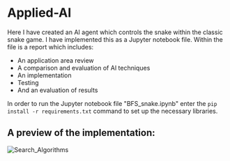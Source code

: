 # Applied-AI
Here I have created an AI agent which controls the snake within the classic snake game. I have implemented this as a Jupyter notebook file. Within the file is a report 
which includes:

- An application area review
- A comparison and evaluation of AI techniques
- An implementation
- Testing
- And an evaluation of results

In order to run the Jupyter notebook file "BFS_snake.ipynb" enter the ``` pip install -r requirements.txt ``` command to set up the necessary libraries.

## A preview of the implementation:
![Search_Algorithms](https://user-images.githubusercontent.com/66877247/183308621-e7dae498-13b7-49f5-9017-2d7e55f20628.png)
